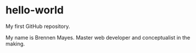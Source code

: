 # hello-world
My first GitHub repository.

My name is Brennen Mayes. Master web developer and conceptualist in the making.
